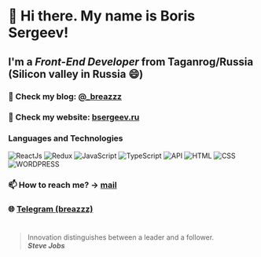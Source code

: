 # 👋 Hi there. My name is **Boris Sergeev**!
## I'm a *Front-End Developer* from Taganrog/Russia (Silicon valley in Russia 😄)
### 🔗 Check my blog: [@_breazzz](https://www.instagram.com/_breazzz/)
### 🔗 Check my website: [bsergeev.ru](https://bsergeev.ru/)

### Languages and Technologies 
![ReactJs](https://img.shields.io/badge/-ReactJs-090909?style=for-the-badge&logo=React)
![Redux](https://img.shields.io/badge/-Redux-090909?style=for-the-badge&logo=Redux)
![JavaScript](https://img.shields.io/badge/-JavaScript-090909?style=for-the-badge&logo=JavaScript)
![TypeScript](https://img.shields.io/badge/-TypeScript-090909?style=for-the-badge&logo=TypeScript)
![API](https://img.shields.io/badge/-REST&#032;API-090909?style=for-the-badge)
![HTML](https://img.shields.io/badge/-HTML-090909?style=for-the-badge&logo=html5)
![CSS](https://img.shields.io/badge/-CSS-090909?style=for-the-badge&logo=css3)
![WORDPRESS](https://img.shields.io/badge/-WORDPRESS-090909?style=for-the-badge&logo=wordpress)

### 📫 How to reach me? -> [mail](mailto:breazzz.mail@yandex.ru)
### 🌐 [Telegram (breazzz)](https://t.me/breazzz)
#
> Innovation distinguishes between a leader and a follower. <br/>
> ***Steve Jobs***

<!--
**Breazzz/Breazzz** is a ✨ _special_ ✨ repository because its `README.md` (this file) appears on your GitHub profile.

Here are some ideas to get you started:

- 🔭 I’m currently working on ...
- 🌱 I’m currently learning ...
- 👯 I’m looking to collaborate on ...
- 🤔 I’m looking for help with ...
- 💬 Ask me about ...
- 📫 How to reach me: ...
- 😄 Pronouns: ...
- ⚡ Fun fact: ...
-->
